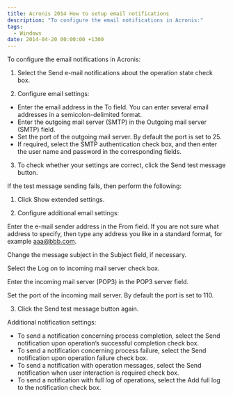 ```yaml
---
title: Acronis 2014 How to setup email notifications
description: "To configure the email notifications in Acronis:"
tags:
  - Windows
date: 2014-04-20 00:00:00 +1300
---
```

To configure the email notifications in Acronis:

1. Select the Send e-mail notifications about the operation state check box.
  
2. Configure email settings:

* Enter the email address in the To field. You can enter several email addresses in a semicolon-delimited format.
* Enter the outgoing mail server (SMTP) in the Outgoing mail server (SMTP) field.
* Set the port of the outgoing mail server. By default the port is set to 25.
* If required, select the SMTP authentication check box, and then enter the user name and password in the corresponding fields.

3. To check whether your settings are correct, click the Send test message button.

If the test message sending fails, then perform the following:

1. Click Show extended settings.

2. Configure additional email settings:

Enter the e-mail sender address in the From field. If you are not sure what address to specify, then type any address you like in a standard format, for example aaa@bbb.com.

Change the message subject in the Subject field, if necessary.

Select the Log on to incoming mail server check box.

Enter the incoming mail server (POP3) in the POP3 server field.

Set the port of the incoming mail server. By default the port is set to 110.

3. Click the Send test message button again.

Additional notification settings:

* To send a notification concerning process completion, select the Send notification upon operation&#8217;s successful completion check box.
* To send a notification concerning process failure, select the Send notification upon operation failure check box.
* To send a notification with operation messages, select the Send notification when user interaction is required check box.
* To send a notification with full log of operations, select the Add full log to the notification check box.
